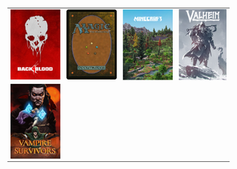  <table>
  <tr>
    <td>
      <a href="/Back4Blood/"><img src="Back4Blood/Resource/Back-4-Blood-grid.jpeg" width="200">
    </td>
    <td>
      <a href="/Magic%20the%20Gathering/"><img src="Magic%20the%20Gathering/Resource/Magic-the-Gathering-logo.png" width="200"></a>
    </td>
    <td>
      <a href="/Minecraft/"><img src="Minecraft/Resource/Minecraft-grid.png" width="200"></a>
    </td>
    <td>
    <a href="/Valheim/"><img src="Valheim/Resource/Valheim-grid.jpeg" width="190"></a>
    </td>
  </tr>
  <tr>
    <td>
      <a href="/Vampire%20Survivors/"><img src="Vampire%20Survivors/Resource/Vampire-Survivors-grid.png" width="200">
    </td>
  </tr>
</table> 